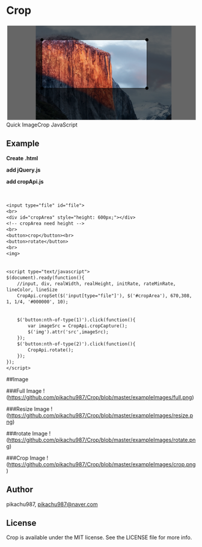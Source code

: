 # Crop
![Alt text](https://github.com/pikachu987/Crop/blob/master/exampleImages/full.png)
Quick ImageCrop JavaScript

## Example

**Create .html**

**add jQuery.js**

**add cropApi.js**

~~~~


<input type="file" id="file">
<br>
<div id="cropArea" style="height: 600px;"></div>
<!-- cropArea need height -->
<br>
<button>crop</button><br>
<button>rotate</button>
<br>
<img>


<script type="text/javascript">
$(document).ready(function(){
    //input, div, realWidth, realHeight, initRate, rateMinRate, lineColor, lineSize
    CropApi.cropSet($('input[type="file"]'), $('#cropArea'), 670,308, 1, 1/4, '#000000', 10);
    

    $('button:nth-of-type(1)').click(function(){
        var imageSrc = CropApi.cropCapture();
        $('img').attr('src',imageSrc);
    });
    $('button:nth-of-type(2)').click(function(){
        CropApi.rotate();
    });
});
</script>
~~~~

##Image

###Full Image
!(https://github.com/pikachu987/Crop/blob/master/exampleImages/full.png)

###Resize Image
!(https://github.com/pikachu987/Crop/blob/master/exampleImages/resize.png)

###rotate Image
!(https://github.com/pikachu987/Crop/blob/master/exampleImages/rotate.png)

###Crop Image
!(https://github.com/pikachu987/Crop/blob/master/exampleImages/crop.png)



## Author

pikachu987, pikachu987@naver.com

## License

Crop is available under the MIT license. See the LICENSE file for more info.
